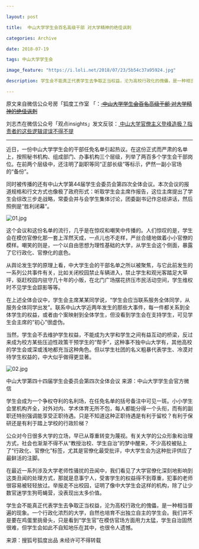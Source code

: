```yaml
---

layout: post

title:  中山大学学生会百名高级干部 对大学精神的绝佳讽刺

categories: Archive

date: 2018-07-19

tags: 中山大学学生会

image_feature: "https://i.loli.net/2018/07/23/5b54c37a95924.jpg"

description: 学生会不能真正代表学生去争取正当权益，沦为高校行政化的傀儡，是一种相当普遍的现象。

---
```


原文来自微信公众号房「狐度工作室 「：~~[ 中山大学学生会百名高级干部 对大学精神的绝佳讽刺 ](https://mp.weixin.qq.com/s/6856KRcfKhZpERMwHUC1cQ)~~

刘志杰在微信公众号「观点insights」发文反驳：[ 中山大学官僚主义登峰造极？指责者的这些逻辑谬误不得不提](https://mp.weixin.qq.com/s/damIixQSsrcr8DTsduN3rA)

---

近日，一份中山大学学生会的干部任免名单引起热议。在这份正式而严肃的名单上，按照秘书机构、组成部门、办事机构三个层级，列举了两百多个学生会干部岗位。在前两个层级中，还注明了副职等同“正部长级”等标示，俨然一副小官场的“备份”。

同时被传播的还有中山大学第44届学生会委员会第四次全体会议。本次会议的报道规格和行文方式也像极了政府形式：听取学生会主席作报告，这位主席提出了学生会综改三步走战略，常委会并与会学生集体讨论，团委副书记作总结讲话，然后照例是“胜利闭幕”。

![01.jpg](https://i.loli.net/2018/07/23/5b54c37a95924.jpg)

这个会议和这份名单的流行，几乎是在惊叹和嘲笑中传播的。人们惊叹的是，学生会在模仿官僚化那一套上浑然天成，一点儿也不走样，严丝合缝地做着小小官僚的模样。嘲笑的则是，一个以自由思想为理性基础的大学，从学生会这个侧面，暴露了它行政化、官僚化的底色。

从舆论发生学的原理上看，中大学生会的干部名单之所以被聚焦，与它此前发生的一系列公共事件有关，比如关闭校园禁止车辆进入，禁止学生和观光客踏足大草坪，驱赶校园内驻守几十年的小贩，在北门广场摆花挤压市民活动空间，学生维权时不见学生会踪影等等。

在上述全体会议中，学生会主席某某同学说，“学生会应当联系服务全体同学，从服务全体同学出发”。联系中山大学近两年发生的那些大事件，每一件都关系到全体学生的权益，或者由个案映射到全体学生，但没看到学生会在支持学生，可见学生会主席的“初心”很虚伪。

当然，学生会不去维护学生权益，不能成为大学和学生之间有益互动的桥梁，反过来成为校方某些压迫性政策干预学生的“帮手”，这种事不独中山大学有，其他高校的学生会或深或浅地都充当这种角色。但以学生社团的名义粗暴代表学生、冷漠对待学生权益的，中大似乎做得更显著。

![02.jpg](https://i.loli.net/2018/07/23/5b54c382e3833.jpg)

<figcaption>中山大学第四十四届学生会委员会第四次全体会议 来源：中山大学学生会官方微信</figcaption>

学生会成为一个争权夺利的名利场，在任免名单的括号备注中可见一斑。小小学生会里机构齐全，对外对内、学术体育无所不包，每人都能分得一个头衔，而有的副职还特别强调能享受正职待遇。只是不知道这种正职待遇是有利于留校？有利于保研还是有利于踏上学校的行政阶梯？

公众对今日很多大学的立场，早已从尊重转变为蔑视。有关大学的公众形象和治理方式，社会也渐渐不得不从“教授治校、学生自治”的梦中醒来，不少高校被贴上了“行政化、官僚化”标签，尤其是官僚化最受批评，中大学生会为这种批评供应了最鲜活的注脚。

在最近一系列涉及大学老师性骚扰的丑闻中，我们看见了大学官僚化深刻地影响到这类丑闻的处理方式，那就是息事宁人，受害学生的权益得不到尊重，犯事的老师很容易被轻轻放过。举报走不出校园，证明了像中大学生会这样的机构，除了让少数官迷学生狗苟蝇营，没表现出太多价值。

学生会不能真正代表学生去争取正当权益，沦为高校行政化的傀儡，是一种相当普遍的现象。一个行政化浓烈的大学，自然也培育不出独立自主的学生会。我们并不是要在鸡蛋里挑骨头，只是看到“学生官”在模仿官场方面用力太猛，学生自治固然很难，但学生会如此不自知地乐在其中，也很令人遗憾。

来源：搜狐号狐度出品 未经许可不得转载
